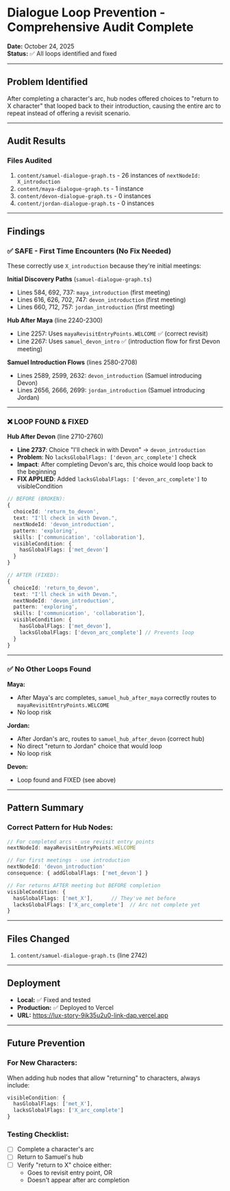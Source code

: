 # Dialogue Loop Prevention - Comprehensive Audit Complete

**Date:** October 24, 2025  
**Status:** ✅ All loops identified and fixed

---

## Problem Identified

After completing a character's arc, hub nodes offered choices to "return to X character" that looped back to their introduction, causing the entire arc to repeat instead of offering a revisit scenario.

---

## Audit Results

### Files Audited
1. `content/samuel-dialogue-graph.ts` - 26 instances of `nextNodeId: X_introduction`
2. `content/maya-dialogue-graph.ts` - 1 instance
3. `content/devon-dialogue-graph.ts` - 0 instances
4. `content/jordan-dialogue-graph.ts` - 0 instances

---

## Findings

### ✅ SAFE - First Time Encounters (No Fix Needed)
These correctly use `X_introduction` because they're initial meetings:

**Initial Discovery Paths** (`samuel-dialogue-graph.ts`)
- Lines 584, 692, 737: `maya_introduction` (first meeting)
- Lines 616, 626, 702, 747: `devon_introduction` (first meeting)
- Lines 660, 712, 757: `jordan_introduction` (first meeting)

**Hub After Maya** (line 2240-2300)
- Line 2257: Uses `mayaRevisitEntryPoints.WELCOME` ✅ (correct revisit)
- Line 2267: Uses `samuel_devon_intro` ✅ (introduction flow for first Devon meeting)

**Samuel Introduction Flows** (lines 2580-2708)
- Lines 2589, 2599, 2632: `devon_introduction` (Samuel introducing Devon)
- Lines 2656, 2666, 2699: `jordan_introduction` (Samuel introducing Jordan)

---

### ❌ LOOP FOUND & FIXED

**Hub After Devon** (line 2710-2760)
- **Line 2737**: Choice "I'll check in with Devon" → `devon_introduction`
- **Problem**: No `lacksGlobalFlags: ['devon_arc_complete']` check
- **Impact**: After completing Devon's arc, this choice would loop back to the beginning
- **FIX APPLIED**: Added `lacksGlobalFlags: ['devon_arc_complete']` to visibleCondition

```typescript
// BEFORE (BROKEN):
{
  choiceId: 'return_to_devon',
  text: "I'll check in with Devon.",
  nextNodeId: 'devon_introduction',
  pattern: 'exploring',
  skills: ['communication', 'collaboration'],
  visibleCondition: {
    hasGlobalFlags: ['met_devon']
  }
}

// AFTER (FIXED):
{
  choiceId: 'return_to_devon',
  text: "I'll check in with Devon.",
  nextNodeId: 'devon_introduction',
  pattern: 'exploring',
  skills: ['communication', 'collaboration'],
  visibleCondition: {
    hasGlobalFlags: ['met_devon'],
    lacksGlobalFlags: ['devon_arc_complete'] // Prevents loop
  }
}
```

---

### ✅ No Other Loops Found

**Maya:** 
- After Maya's arc completes, `samuel_hub_after_maya` correctly routes to `mayaRevisitEntryPoints.WELCOME`
- No loop risk

**Jordan:**
- After Jordan's arc, routes to `samuel_hub_after_devon` (correct hub)
- No direct "return to Jordan" choice that would loop
- No loop risk

**Devon:**
- Loop found and FIXED (see above)

---

## Pattern Summary

### Correct Pattern for Hub Nodes:
```typescript
// For completed arcs - use revisit entry points
nextNodeId: mayaRevisitEntryPoints.WELCOME

// For first meetings - use introduction
nextNodeId: 'devon_introduction'
consequence: { addGlobalFlags: ['met_devon'] }

// For returns AFTER meeting but BEFORE completion
visibleCondition: {
  hasGlobalFlags: ['met_X'],      // They've met before
  lacksGlobalFlags: ['X_arc_complete']  // Arc not complete yet
}
```

---

## Files Changed
1. `content/samuel-dialogue-graph.ts` (line 2742)

---

## Deployment
- **Local:** ✅ Fixed and tested
- **Production:** ✅ Deployed to Vercel
- **URL:** https://lux-story-9ik35u2u0-link-dap.vercel.app

---

## Future Prevention

### For New Characters:
When adding hub nodes that allow "returning" to characters, always include:
```typescript
visibleCondition: {
  hasGlobalFlags: ['met_X'],
  lacksGlobalFlags: ['X_arc_complete']
}
```

### Testing Checklist:
- [ ] Complete a character's arc
- [ ] Return to Samuel's hub
- [ ] Verify "return to X" choice either:
  - Goes to revisit entry point, OR
  - Doesn't appear after arc completion

